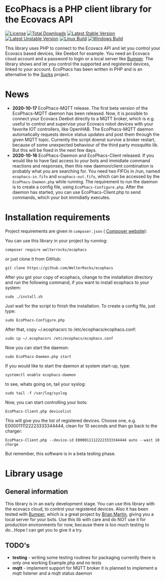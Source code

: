 # EcoPhacs is a PHP client library for the Ecovacs API

[![License](https://poser.pugx.org/welterrocks/ecophacs/license)](https://packagist.org/packages/welterrocks/ecophacs)
[![Total Downloads](https://poser.pugx.org/welterrocks/ecophacs/downloads)](https://packagist.org/packages/welterrocks/ecophacs)
[![Latest Stable Version](https://poser.pugx.org/welterrocks/ecophacs/v/stable)](https://packagist.org/packages/welterrocks/ecophacs)
[![Latest Unstable Version](https://poser.pugx.org/welterrocks/ecophacs/v/unstable)](https://packagist.org/packages/welterrocks/ecophacs)
[![Linux Build](https://travis-ci.org/welterrocks/ecophacs.svg?branch=main)](https://travis-ci.org/welterrocks/ecophacs)
[![Windows Build](https://ci.appveyor.com/api/projects/status/github/welterrocks/ecophacs)](https://ci.appveyor.com/project/WelterRocks/ecophacs)

This library uses PHP to connect to the Ecovacs API and let you control your
Ecovacs based devices, like Deebot for example. You need an Ecovacs cloud
account and a password to login or a local server like [Bumper](https://github.com/bmartin5692/bumper). 
The library shows and let you control the supported and registered devices, 
linked to your account. EcoPhacs has been written in PHP and is an alternative
to the [Sucks](https://github.com/wpietri/sucks) project.

# News
- **2020-10-17** EcoPhacs-MQTT release.
The first beta version of the EcoPhacs-MQTT daemon has been released. Now, it is possible to connect
your Ecovacs Deebot directly to a MQTT broker, which is e.g. useful to control and supervise your Ecovacs
robot devices with your favorite IOT controllers, like OpenHAB. The EcoPhacs-MQTT daemon automatically 
requests device status updates and post them through the given MQTT topic. Currently the script doenst
survive a broker restart, because of some unexpected behaviour of the third party mosquitto lib. But this
will be fixed in the next few days.
- **2020-10-16** EcoPhacs-Daemon and EcoPhacs-Client released.
If you would like to have fast access to your bots and immidiate command reactions and responses,
then this new daemon/client combination is probably what you are searching for. You need two FIFOs 
in /run, named `ecophacs-in.fifo` and `ecophacs-out.fifo`, which can be accessed by the 
`EcoPhacs-Daemon.php` while running. The requirement to run the daemon is to create a config
file, using `EcoPhacs-Configure.php`. After the daemon has started, you can use EcoPhacs-Client.php
to send commands, which your bot immidiatly executes.

# Installation requirements

Project requirements are given in `composer.json` (
[Composer website](https://getcomposer.org)):

You can use this library in your project by running:

```
composer require welterrocks/ecophacs
```

or just clone it from GitHub:

```
git clone https://github.com/WelterRocks/ecophacs
```

After you got your copy of ecophacs, change to the installation directory
and run the following command, if you want to install ecophacs to your
system:

```
sudo ./install.sh
```

Just wait for the script to finish the installation. To create a config
file, just type:

```
sudo EcoPhacs-Configure.php
```

After that, copy ~/.ecophacsrc to /etc/ecophacs/ecophacs.conf:

```
sudo cp ~/.ecophacsrc /etc/ecophacs/ecophacs.conf
```

Now you can start the daemon:

```
sudo EcoPhacs-Daemon.php start
```

If you would like to start the daemon at system start-up, type:

```
systemctl enable ecophacs-daemon
```

to see, whats going on, tail your syslog:

```
sudo tail -f /var/log/syslog
```

Now, you can start controlling your bots:

```
EcoPhacs-Client.php devicelist
```

This will give you the list of registered devices. Choose one,
e.g. E0000111122223333344444, clean for 10 seconds and than go
back to the charger:

```
EcoPhacs-Client.php --device-id E0000111122223333344444 auto --wait 10 charge
```

But remember, this software is in a beta testing phase.

# Library usage
## General information
This library is in an early development stage. You can use this library
with the ecovacs cloud, to control your registered devices. Also it has
been tested with [Bumper](https://github.com/bmartin5692/bumper), which
is a great project by [Brian Martin](https://github.com/bmartin5692), giving you a local server for your bots.
Use this lib with care and do NOT use it for production environments for now,
because there is too much testing to do...Hope I can get you to give it a try.

## TODO's

- **testing** - writing some testing routines for packaging
currently there is only one working Example.php and no tests
- **mqtt** - implement support for MQTT broker
it is planned to implement a mqtt listener and a mqtt status daemon

